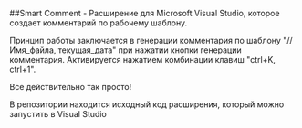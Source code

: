 ##Smart Comment - Расширение для Microsoft Visual Studio, которое создает комментарий по рабочему шаблону.

Принцип работы заключается в генерации комментария по шаблону "// Имя_файла, текущая_дата" при нажатии кнопки генерации комментария. Активируется нажатием комбинации клавиш "ctrl+K, ctrl+1".

Все действительно так просто!

В репозитории находится исходный код расширения, который можно запустить в Visual Studio
